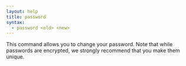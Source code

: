 ```yaml
---
layout: help
title: password
syntax:
  - password <old> <new>
---
```


This command allows you to change your password.  Note that while passwords 
are encrypted, we strongly recommend that you make them unique.
